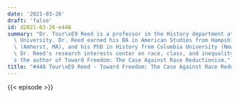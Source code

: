 ```yaml
---
date: '2021-03-26'
draft: 'false'
id: d2021-03-26-e448
summary: "Dr. Tour\xE9 Reed is a professor in the History department at Illinois State\
  \ University. Dr. Reed earned his BA in American Studies from Hampshire College\
  \ (Amherst, MA), and his PhD in History from Columbia University (New York, NY).\
  \ Dr. Reed's research interests center on race, class, and inequality. He\u2019\
  s the author of Toward Freedom: The Case Against Race Reductionism."
title: "#448 Tour\xE9 Reed - Toward Freedom: The Case Against Race Reductionism"
---
```

{{< episode >}}
